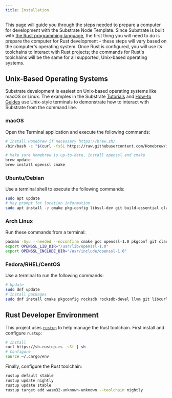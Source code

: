 ```yaml
---
title: Installation
---
```


This page will guide you through the steps needed to prepare a computer for development with the Substrate Node
Template. Since Substrate is built with
[the Rust programming language](https://www.rust-lang.org/), the first thing you will need to do is prepare the computer
for Rust development - these steps will vary based on the computer's operating system. Once Rust is configured, you will
use its toolchains to interact with Rust projects; the commands for Rust's toolchains will be the same for all
supported, Unix-based operating systems.

## Unix-Based Operating Systems

Substrate development is easiest on Unix-based operating systems like macOS or Linux. The examples in the
Substrate [Tutorials](https://docs.substrate.io/tutorials/v3) and
[How-to Guides](https://docs.substrate.io/how-to-guides/v3) use Unix-style terminals to demonstrate how to interact with
Substrate from the command line.

### macOS

Open the Terminal application and execute the following commands:

```bash
# Install Homebrew if necessary https://brew.sh/
/bin/bash -c "$(curl -fsSL https://raw.githubusercontent.com/Homebrew/install/master/install.sh)"

# Make sure Homebrew is up-to-date, install openssl and cmake
brew update
brew install openssl cmake
```

### Ubuntu/Debian

Use a terminal shell to execute the following commands:

```bash
sudo apt update
# May prompt for location information
sudo apt install -y cmake pkg-config libssl-dev git build-essential clang libclang-dev curl
```

### Arch Linux

Run these commands from a terminal:

```bash
pacman -Syu --needed --noconfirm cmake gcc openssl-1.0 pkgconf git clang
export OPENSSL_LIB_DIR="/usr/lib/openssl-1.0"
export OPENSSL_INCLUDE_DIR="/usr/include/openssl-1.0"
```

### Fedora/RHEL/CentOS

Use a terminal to run the following commands:

```bash
# Update
sudo dnf update
# Install packages
sudo dnf install cmake pkgconfig rocksdb rocksdb-devel llvm git libcurl libcurl-devel curl-devel clang
```

## Rust Developer Environment

This project uses [`rustup`](https://rustup.rs/) to help manage the Rust toolchain. First install and
configure `rustup`:

```bash
# Install
curl https://sh.rustup.rs -sSf | sh
# Configure
source ~/.cargo/env
```

Finally, configure the Rust toolchain:

```bash
rustup default stable
rustup update nightly
rustup update stable
rustup target add wasm32-unknown-unknown --toolchain nightly
```
